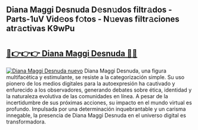 ## Diana Maggi Desnuda D𝚎sn𝚞dos filtr𝚊dos - Parts-1uV Vid𝚎os f𝚘tos - N𝚞evas filtr𝚊ciones atr𝚊ctivas K9wPu

# <h2><a href="http://mb2kspj.tromn.icu/?c=Diana+Maggi+Desnuda">🔗👉👉👉 Diana Maggi Desnuda 🔗🔗</a></h2>

[![Diana Maggi Desnuda nuevo](https://i.imgur.com/pEAQMta.gif)](http://mb2kspj.tromn.icu/?c=Diana+Maggi+Desnuda)
Diana Maggi Desnuda, una figura multifacética y estimulante, se resiste a la categorización simple. Su uso pionero de los medios digitales para la autoexpresión ha cautivado y enfurecido a los observadores, generando debates sobre ética, identidad y la naturaleza evolutiva de las comunidades en línea. A pesar de la incertidumbre de sus próximas acciones, su impacto en el mundo virtual es profundo. Impulsada por una determinación inquebrantable y un carisma innegable, la presencia de Diana Maggi Desnuda en el universo digital es transformadora.
